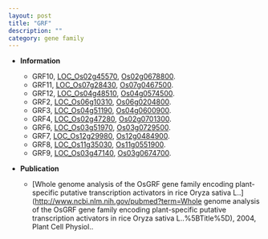```yaml
---
layout: post
title: "GRF"
description: ""
category: gene family
---
```


* **Information**  
    + GRF10, [LOC_Os02g45570](http://rice.uga.edu/cgi-bin/ORF_infopage.cgi?orf=LOC_Os02g45570), [Os02g0678800](https://rapdb.dna.affrc.go.jp/locus/?name=Os02g0678800).
    + GRF11, [LOC_Os07g28430](http://rice.uga.edu/cgi-bin/ORF_infopage.cgi?orf=LOC_Os07g28430), [Os07g0467500](https://rapdb.dna.affrc.go.jp/locus/?name=Os07g0467500).
    + GRF12, [LOC_Os04g48510](http://rice.uga.edu/cgi-bin/ORF_infopage.cgi?orf=LOC_Os04g48510), [Os04g0574500](https://rapdb.dna.affrc.go.jp/locus/?name=Os04g0574500).
    + GRF2, [LOC_Os06g10310](http://rice.uga.edu/cgi-bin/ORF_infopage.cgi?orf=LOC_Os06g10310), [Os06g0204800](https://rapdb.dna.affrc.go.jp/locus/?name=Os06g0204800).
    + GRF3, [LOC_Os04g51190](http://rice.uga.edu/cgi-bin/ORF_infopage.cgi?orf=LOC_Os04g51190), [Os04g0600900](https://rapdb.dna.affrc.go.jp/locus/?name=Os04g0600900).
    + GRF4, [LOC_Os02g47280](http://rice.uga.edu/cgi-bin/ORF_infopage.cgi?orf=LOC_Os02g47280), [Os02g0701300](https://rapdb.dna.affrc.go.jp/locus/?name=Os02g0701300).
    + GRF6, [LOC_Os03g51970](http://rice.uga.edu/cgi-bin/ORF_infopage.cgi?orf=LOC_Os03g51970), [Os03g0729500](https://rapdb.dna.affrc.go.jp/locus/?name=Os03g0729500).
    + GRF7, [LOC_Os12g29980](http://rice.uga.edu/cgi-bin/ORF_infopage.cgi?orf=LOC_Os12g29980), [Os12g0484900](https://rapdb.dna.affrc.go.jp/locus/?name=Os12g0484900).
    + GRF8, [LOC_Os11g35030](http://rice.uga.edu/cgi-bin/ORF_infopage.cgi?orf=LOC_Os11g35030), [Os11g0551900](https://rapdb.dna.affrc.go.jp/locus/?name=Os11g0551900).
    + GRF9, [LOC_Os03g47140](http://rice.uga.edu/cgi-bin/ORF_infopage.cgi?orf=LOC_Os03g47140), [Os03g0674700](https://rapdb.dna.affrc.go.jp/locus/?name=Os03g0674700).

* **Publication**  
    + [Whole genome analysis of the OsGRF gene family encoding plant-specific putative transcription activators in rice Oryza sativa L..](http://www.ncbi.nlm.nih.gov/pubmed?term=Whole genome analysis of the OsGRF gene family encoding plant-specific putative transcription activators in rice Oryza sativa L..%5BTitle%5D), 2004, Plant Cell Physiol..


